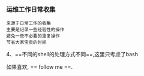 ### 运维工作日常收集
`来源于日常工作的收集`  
`主要是记录一些经验性的操作`  
`避免一些不必要的重复操作`  
`节省大家宝贵的时间`  

4、==不同的shell的处理方式不同==,这里只考虑了bash

如果喜欢, == follow me ==.
